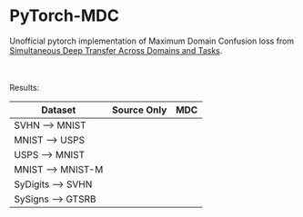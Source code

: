 # PyTorch-MDC
Unofficial pytorch implementation of Maximum Domain Confusion loss from [Simultaneous Deep Transfer Across Domains and Tasks](https://arxiv.org/abs/1510.02192).


<br>
<br>
Results:
<br>

 | Dataset    |Source Only    | MDC |
--- | --- | --- | 
SVHN &#10230; MNIST | | |
MNIST &#10230; USPS | | |
USPS &#10230; MNIST | | |
MNIST &#10230; MNIST-M | | |
SyDigits &#10230; SVHN | | |
SySigns &#10230; GTSRB | | |
